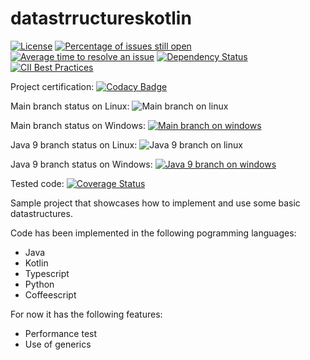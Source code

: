 # datastrructureskotlin

[![License](https://img.shields.io/badge/license-LGPL--3-blue.svg)](LICENSE)  [![Percentage of issues still open](http://isitmaintained.com/badge/open/javatlacati/datastrructureskotlin.svg)](http://isitmaintained.com/project/javatlacati/datastrructureskotlin "Percentage of issues still open")  [![Average time to resolve an issue](http://isitmaintained.com/badge/resolution/javatlacati/datastrructureskotlin.svg)](http://isitmaintained.com/project/javatlacati/datastrructureskotlin "Average time to resolve an issue")  [![Dependency Status](https://dependencyci.com/github/javatlacati/datastrructureskotlin/badge)](https://dependencyci.com/github/javatlacati/datastrructureskotlin) [![CII Best Practices](https://bestpractices.coreinfrastructure.org/projects/1697/badge)](https://bestpractices.coreinfrastructure.org/projects/1697)

Project certification: [![Codacy Badge](https://api.codacy.com/project/badge/Grade/1982905827e64fcbbb83e6dfd892c048)](https://www.codacy.com/app/javatlacati/datastrructureskotlin?utm_source=github.com&amp;utm_medium=referral&amp;utm_content=javatlacati/datastrructureskotlin&amp;utm_campaign=Badge_Grade)

Main branch status on Linux:  ![Main branch on linux](https://travis-ci.org/javatlacati/datastrructureskotlin.svg?branch=master)

Main branch status on Windows:  [![Main branch on windows](https://ci.appveyor.com/api/projects/status/yw2b2tlfivfs1vj3/branch/master?svg=true)](https://ci.appveyor.com/project/javatlacati/datastrructureskotlin?branch=master)

Java 9 branch status on Linux: ![Java 9 branch on linux](https://api.travis-ci.org/javatlacati/datastrructureskotlin.svg?branch=Java9)

Java 9 branch status on Windows:  [![Java 9 branch on windows](https://ci.appveyor.com/api/projects/status/yw2b2tlfivfs1vj3/branch/Java9?svg=true)](https://ci.appveyor.com/project/javatlacati/datastrructureskotlin?branch=Java9)

Tested code: [![Coverage Status](https://coveralls.io/repos/github/javatlacati/datastrructureskotlin/badge.svg?branch=master)](https://coveralls.io/github/javatlacati/datastrructureskotlin?branch=master)


Sample project that showcases how to implement and use some basic datastructures.

Code has been implemented in the following pogramming languages:

* Java
* Kotlin
* Typescript
* Python
* Coffeescript

For now it has the following features:

* Performance test
* Use of generics
